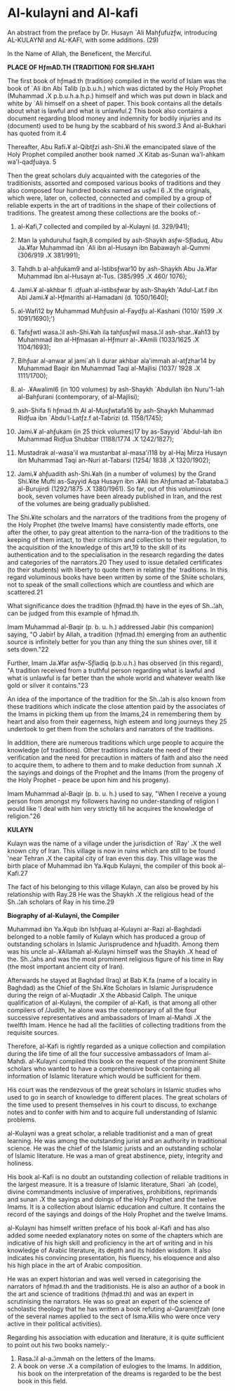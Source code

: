 Al-kulayni and Al-kafi
======================

An abstract from the preface by Dr. Husayn \`Ali Mahƒufuzƒw,
introducing AL-KULAYNI and AL-KAFI, with some additions. (29)

In the Name of Allah, the Beneficent, the Merciful.

**PLACE OF HƒmAD.TH (TRADITION) FOR SHI،¥AH1**

The first book of hƒmad.th (tradition) compiled in the world of Islam
was the book of \`Ali ibn Abi Talib (p.b.u.h.) which was dictated by the
Holy Prophet (Muhammad ،X p.b.u.h.a.h.p.) himself and which was put down
in black and white by \`Ali himself on a sheet of paper. This book
contains all the details about what is lawful and what is unlawful.2
This book also contains a document regarding blood money and indemnity
for bodily injuries and its (document) used to be hung by the scabbard
of his sword.3 And al-Bukhari has quoted from it.4

Thereafter, Abu Rafi،¥ al-Qibtƒzi ash-Shi،¥i the emancipated slave of
the Holy Prophet compiled another book named ،X Kitab as-Sunan
wa'l-ahkam wa'l-qadƒuaya. 5

Then the great scholars duly acquainted with the categories of the
traditionists, assorted and composed various books of traditions and
they also composed four hundred books named as usƒw.l 6 ،X the
originals, which were, later on, collected, connected and compiled by a
group of reliable experts in the art of traditions in the shape of their
collections of traditions. The greatest among these collections are the
books of:-

1. al-Kafi,7 collected and compiled by al-Kulayni (d. 329/941);

2. Man la yahduruhul faqih,8 compiled by ash-Shaykh asƒw-Sƒladuq, Abu
Ja،¥far Muhammad ibn \`Ali ibn al-Husayn ibn Babawayh al-Qummi (306/919
،X 381/991);

3. Tahdh.b al-ahƒukam9 and al-Istibsƒwar10 by ash-Shaykh Abu Ja،¥far
Muhammad ibn al-Husayn at-Tus. (385/995 ،X 460/ 1076);

4. Jami،¥ al-akhbar fi .dƒuah al-istibsƒwar by ash-Shaykh 'Adul-Lat.f
ibn Abi Jami،¥ al-Hƒmarithi al-Hamadani (d. 1050/1640);

5. al-Wafi12 by Muhammad Muhƒusin al-Faydƒu al-Kashani (1010/ 1599 ،X
1091/1690);')

6. Tafsƒwtl wasa،¦il ash-Shi،¥ah ila tahƒusƒwil masa،¦il
ash-shar.،¥ah13 by Muhammad ibn al-Hƒmasan al-Hƒmurr al-،¥Amili
(1033/1625 ،X 1104/1693);

7. Bihƒuar al-anwar al jami\`ah li durar akhbar ala'immah al-atƒzhar14
by Muhammad Baqir ibn Muhammad Taqi al-Majlisi (1037/ 1928 ،X
1111/1700);

8. al- ،¥Awaliml6 (in 100 volumes) by ash-Shaykh \`Abdullah ibn
Nuru'1-lah al-Bahƒurani (contemporary, of al-Majlisi);

9. ash-Shifa fi hƒmad.th Al al-Musƒwtafa16 by ash-Shaykh Muhammad
Ridƒua ibn \`Abdu'l-Latƒz.f at-Tabrizi (d. 1158/1745);

10. Jami،¥ al-ahƒukam (in 25 thick volumes)17 by as-Sayyid \`Abdul-lah
ibn Muhammad Ridƒua Shubbar (1188/1774 ،X 1242/1827);

11. Mustadrak al-wasa'il wa mustanbat al-masa'i118 by al-Haj Mirza
Husayn ibn Muhammad Taqi an-Nuri at-Tabarsi (1254/ 1838 ،X 1320/1902);

12. Jami،¥ ahƒuadith ash-Shi،¥ah (in a number of volumes) by the Grand
Shi،¥ite Mufti as-Sayyid Aqa Husayn ibn ،¥Ali ibn Ahƒumad at-Tabataba،¦i
al-Burujirdi (1292/1875 ،X 1380/1961). So far, out of this voluminous
book, seven volumes have been already published in Iran, and the rest of
the volumes are being gradually published.

The Shi،¥ite scholars and the narrators of the traditions from the
progeny of the Holy Prophet (the twelve Imams) have consistently made
efforts, one after the other, to pay great attention to the narra-tion
of the traditions to the keeping of them intact, to their criticism and
collection to their regulation, to the acquisition of the knowledge of
this art,19 to the skill of its authentication and to the specialisation
in the research regarding the dates and categories of the narrators.20
They used to issue detailed certificates (to their students) with
liberty to quote them in relating the\` traditions. In this regard
voluminous books have been written by some of the Shiite scholars, not
to speak of the small collections which are countless and which are
scattered.21

What significance does the tradition (hƒmad.th) have in the eyes of
Sh.،¦ah, can be judged from this example of hƒmad.th.

Imam Muhammad al-Baqir (p. b. u. h.) addressed Jabir (his companion)
saying, "O Jabir! by Allah, a tradition (hƒmad.th) emerging from an
authentic source is infinitely better for you than any thing the sun
shines over, till it sets down."22

Further, Imam Ja،¥far asƒw-Sƒladiq (p.b.u.h.) has observed (in this
regard), "A tradition received from a truthful person regarding what is
lawful and what is unlawful is far better than the whole world and
whatever wealth like gold or silver it contains."23

An idea of the importance of the tradition for the Sh.،¦ah is also
known from these traditions which indicate the close attention paid by
the associates of the Imams in picking them up from the Imams,24 in
remembering them by heart and also from their eagerness, high esteem and
long journeys they 25 undertook to get them from the scholars and
narrators of the traditions.

In addition, there are numerous traditions which urge people to acquire
the knowledge (of traditions). Other traditions indicate the need of
their verification and the need for precaution in matters of faith and
also the need to acquire them, to adhere to them and to make deduction
from sunnah ،X the sayings and doings of the Prophet and the Imams (from
the progeny of the Holy Prophet - peace be upon him and his progeny).

Imam Muhammad al-Baqir (p. b. u. h.) used to say, "When I receive a
young person from amongst my followers having no under-standing of
religion I would like 'I deal with him very strictly till he acquires
the knowledge of religion."26


**KULAYN**

Kulayn was the name of a village under the jurisdiction of \`Ray' ،X
the well known city of Iran. This village is now in ruins which are
still to be found 'near Tehran ،X the capital city of Iran even this
day. This village was the birth place of Muhammad ibn Ya،¥qub Kulayni,
the compiler of this book al-Kafi.27

The fact of his belonging to this village Kulayn, can also be proved by
his relationship with Ray.28 He was the Shaykh ،X the religious head of
the Sh.،¦ah scholars of Ray in his time.29


**Biography of al-Kulayni, the Compiler**

Muhammad ibn Ya،¥qub ibn Ishƒuaq al-Kulayni ar-Razi al-Baghdadi
belonged to a noble family of Kulayn which has produced a group of
outstanding scholars in Islamic Jurisprudence and hƒuadith. Among them
was his uncle al-،¥Allamah al-Kulayni himself was the Shaykh ،X head of
the. Sh.،¦ahs and was the most prominent religious figure of his time in
Ray (the most important ancient city of Iran).

Afterwards he stayed at Baghdad (Iraq) at Bab K.fa (name of a locality
in Baghdad) as the Chief of the Shi،¥ite Scholars in Islamic
Jurisprudence during the reign of al-Muqtadir ،X the Abbasid Caliph. The
unique qualification of al-Kulayni, the compiler of al-Kafi, is that
among all other compilers of /Judith, he alone was the cotemporary of
all the four successive representatives and ambassadors of Imam al-Mahdi
،X the twelfth Imam. Hence he had all the facilities of collecting
traditions from the requisite sources.

Therefore, al-Kafi is rightly regarded as a unique collection and
compilation during the life time of all the four successive ambassadors
of Imam al-Mahdi. al-Kulayni compiled this book on the request of the
prominent Shiite scholars who wanted to have a comprehensive book
containing all information of Islamic literature which would be
sufficient for them.

His court was the rendezvous of the great scholars in Islamic studies
who used to go in search of knowledge to different places. The great
scholars of the time used to present themselves in his court to discuss,
to exchange notes and to confer with him and to acquire full
understanding of Islamic problems.

al-Kulayni was a great scholar, a reliable traditionist and a man of
great learning. He was among the outstanding jurist and an authority in
traditional science. He was the chief of the Islamic jurists and an
outstanding scholar of Islamic literature. He was a man of great
abstinence, piety, integrity and holiness.

His book al-Kafi is no doubt an outstanding collection of reliable
traditions in the largest measure. It is a treasure of Islamic
literature, Shari \`ah (code), divine commandments inclusive of
imperatives, prohibitions, reprimands and sunan ،X the sayings and
doings of the Holy Prophet and the twelve Imams. It is a collection
about Islamic education and culture. It contains the record of the
sayings and doings of the Holy Prophet and the twelve Imams.

al-Kulayni has himself written preface of his book al-Kafi and has also
added some needed explanatory notes on some of the chapters which are
indicative of his high skill and proficiency in the art of writing and
in his knowledge of Arabic literature, its depth and its hidden wisdom.
It also indicates his convincing presentation, his fluency, his
eloquence and also his high place in the art of Arabic composition.

He was an expert historian and was well versed in categorising the
narrators of hƒmad.th and the traditionists. He is also an author of a
book in the art and science of traditions (hƒmad.th) and was an expert
in scrutinising the narrators. He was so great an expert of the science
of scholastic theology that he has written a book refuting
al-Qaramitƒzah (one of the several names applied to the sect of
Isma،¥ilis who were once very active in their political activities).

Regarding his association with education and literature, it is quite
sufficient to point out his two books namely:-

1) Rasa،¦il al-a،¦immah on the letters of the Imams.
2) A book on verse ،X a compilation of eulogies to the Imams.
In addition, his book on the interpretation of the dreams is regarded
to be the best book in this field.


